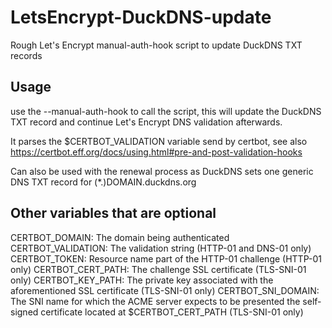 # LetsEncrypt-DuckDNS-update
Rough Let's Encrypt manual-auth-hook script to update DuckDNS TXT records

## Usage
use the --manual-auth-hook to call the script, this will update the DuckDNS TXT record and continue Let's Encrypt DNS validation afterwards.

It parses the $CERTBOT_VALIDATION variable send by certbot, see also https://certbot.eff.org/docs/using.html#pre-and-post-validation-hooks

Can also be used with the renewal process as DuckDNS sets one generic DNS TXT record for (*.)DOMAIN.duckdns.org

## Other variables that are optional
CERTBOT_DOMAIN: The domain being authenticated
CERTBOT_VALIDATION: The validation string (HTTP-01 and DNS-01 only)
CERTBOT_TOKEN: Resource name part of the HTTP-01 challenge (HTTP-01 only)
CERTBOT_CERT_PATH: The challenge SSL certificate (TLS-SNI-01 only)
CERTBOT_KEY_PATH: The private key associated with the aforementioned SSL certificate (TLS-SNI-01 only)
CERTBOT_SNI_DOMAIN: The SNI name for which the ACME server expects to be presented the self-signed certificate located at $CERTBOT_CERT_PATH (TLS-SNI-01 only)
